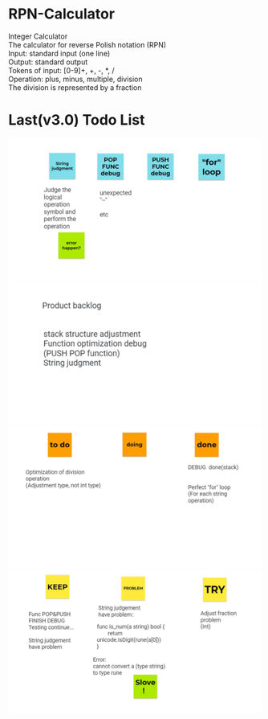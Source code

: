 # RPN-Calculator
     
       
     
Integer Calculator   
The calculator for reverse Polish notation (RPN)   
Input: standard input (one line)   
Output: standard output    
Tokens of input: [0-9]+, +, -, *, /   
Operation: plus, minus, multiple, division   
The division is represented by a fraction    


# Last(v3.0) Todo List
     
![v2p1](https://github.com/HUSE2021/RPN-Calculator/blob/develop/todo/v3/v3p1.JPG)
![v2p2](https://github.com/HUSE2021/RPN-Calculator/blob/develop/todo/v3/v3p2.JPG)
![v2p3](https://github.com/HUSE2021/RPN-Calculator/blob/develop/todo/v3/v3p3.JPG)
![v2p4](https://github.com/HUSE2021/RPN-Calculator/blob/develop/todo/v3/v3p4.JPG)  
